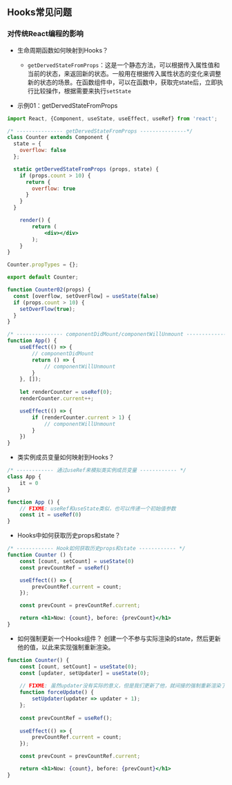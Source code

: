 ## Hooks常见问题

### 对传统React编程的影响
- 生命周期函数如何映射到Hooks？
    - `getDervedStateFromProps`：这是一个静态方法，可以根据传入属性值和当前的状态，来返回新的状态。一般用在根据传入属性状态的变化来调整新的状态的场景。在函数组件中，可以在函数中，获取完state后，立即执行比较操作，根据需要来执行`setState`

- 示例01：getDervedStateFromProps
```jsx harmony
import React, {Component, useState, useEffect, useRef} from 'react';

/* --------------- getDervedStateFromProps ---------------*/
class Counter extends Component {
  state = {
    overflow: false
  };

  static getDervedStateFromProps (props, state) {
    if (props.count > 10) {
      return {
        overflow: true
      }
    }
  }

	render() {
		return (
			<div></div>
		);
	}
}

Counter.propTypes = {};

export default Counter;

function Counter02(props) {
  const [overflow, setOverFlow] = useState(false)
  if (props.count > 10) {
    setOverFlow(true);
  }
}

/* --------------- componentDidMount/componentWillUnmount ---------------*/
function App() {
	useEffect(() => {
		// componentDidMount
		return () => {
			// componentWillUnmount
		}
	}, []);
 
	let renderCounter = useRef(0);
	renderCounter.current++;

	useEffect(() => {
		if (renderCounter.current > 1) {
			// componentWillUnmount
		}
	})
}
```

- 类实例成员变量如何映射到Hooks？
```jsx harmony
/* ------------ 通过useRef来模拟类实例成员变量 ------------ */
class App {
	it = 0
}

function App () {
	// FIXME: useRef和useState类似，也可以传递一个初始值参数
	const it = useRef(0)
}
```

- Hooks中如何获取历史props和state？
```jsx harmony
/* ------------ Hook如何获取历史props和state ------------ */
function Counter () {
	const [count, setCount] = useState(0)
	const prevCountRef = useRef()

	useEffect(() => {
		prevCountRef.current = count;
	});

	const prevCount = prevCountRef.current;

	return <h1>Now: {count}, before: {prevCount}</h1>
}
```

- 如何强制更新一个Hooks组件？
创建一个不参与实际渲染的state，然后更新他的值，以此来实现强制重新渲染。
```jsx harmony
function Counter() {
	const [count, setCount] = useState(0);
	const [updater, setUpdater] = useState(0);
	
	// FIXME: 虽然updater没有实际的意义，但是我们更新了他，就间接的强制重新渲染了当前组件
	function forceUpdate() {
		setUpdater(updater => updater + 1);
	};
	
	const prevCountRef = useRef();
    
    useEffect(() => {
        prevCountRef.current = count;
    });

    const prevCount = prevCountRef.current;

    return <h1>Now: {count}, before: {prevCount}</h1>
}
```
